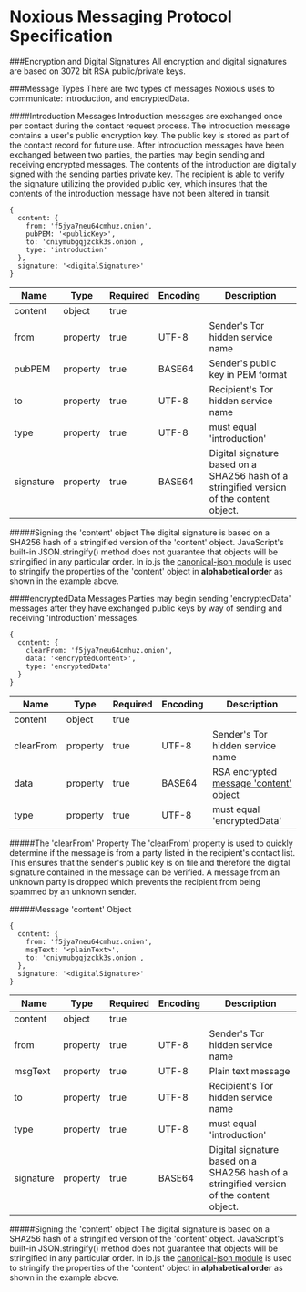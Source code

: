 Noxious Messaging Protocol Specification
==================================
###Encryption and Digital Signatures
All encryption and digital signatures are based on 3072 bit RSA public/private keys.

###Message Types
There are two types of messages Noxious uses to communicate: introduction, and
encryptedData.

####Introduction Messages
Introduction messages are exchanged once per contact during the contact request
process.  The introduction message contains a user's public encryption key.  The
public key is stored as part of the contact record for future use.  After
introduction messages have been exchanged between two parties, the parties may
begin sending and receiving encrypted messages.  The contents of the introduction
are digitally signed with the sending parties private key.  The recipient is able
to verify the signature utilizing the provided public key, which insures that the
contents of the introduction message have not been altered in transit.
```
{
  content: {
    from: 'f5jya7neu64cmhuz.onion',
    pubPEM: '<publicKey>',
    to: 'cniymubgqjzckk3s.onion',
    type: 'introduction'
  },
  signature: '<digitalSignature>'
}
```
Name | Type | Required | Encoding | Description
---- | ---- | -------- | --------   | -----------
content   | object    | true  |     |
from      | property  | true  | UTF-8   | Sender's Tor hidden service name
pubPEM    | property  | true  | BASE64  | Sender's public key in PEM format
to        | property  | true  | UTF-8   | Recipient's Tor hidden service name
type      | property  | true  | UTF-8   | must equal 'introduction'
signature | property  | true  | BASE64  | Digital signature based on a SHA256 hash of a stringified version of the content object.

#####Signing the 'content' object
The digital signature is based on a SHA256 hash of a stringified version of the
'content' object.  JavaScript's built-in JSON.stringify() method does not
guarantee that objects will be stringified in any particular order.  In io.js
the [canonical-json module][CJ] is used to stringify the properties of the 'content'
object in **alphabetical order** as shown in the example above.

####encryptedData Messages
Parties may begin sending 'encryptedData' messages after they have exchanged
public keys by way of sending and receiving 'introduction' messages.
```
{
  content: {
    clearFrom: 'f5jya7neu64cmhuz.onion',
    data: '<encryptedContent>',
    type: 'encryptedData'
  }
}
```
Name | Type | Required | Encoding | Description
---- | ---- | -------- | --------   | -----------
content   | object    | true  |         |
clearFrom | property  | true  | UTF-8   | Sender's Tor hidden service name
data      | property  | true  | BASE64  | RSA encrypted [message 'content' object](#message-content-object)
type      | property  | true  | UTF-8   | must equal 'encryptedData'

#####The 'clearFrom' Property
The 'clearFrom' property is used to quickly determine if the message is from a party
listed in the recipient's contact list.  This ensures that the sender's public
key is on file and therefore the digital signature contained in the message can
be verified.  A message from an unknown party is dropped which prevents the
recipient from being spammed by an unknown sender.

#####Message 'content' Object
```
{
  content: {
    from: 'f5jya7neu64cmhuz.onion',
    msgText: '<plainText>',
    to: 'cniymubgqjzckk3s.onion',
  },
  signature: '<digitalSignature>'
}
```
Name | Type | Required | Encoding | Description
---- | ---- | -------- | --------   | -----------
content   | object    | true  |     |
from      | property  | true  | UTF-8   | Sender's Tor hidden service name
msgText   | property  | true  | UTF-8   | Plain text message
to        | property  | true  | UTF-8   | Recipient's Tor hidden service name
type      | property  | true  | UTF-8   | must equal 'introduction'
signature | property  | true  | BASE64  | Digital signature based on a SHA256 hash of a stringified version of the content object.

#####Signing the 'content' object
The digital signature is based on a SHA256 hash of a stringified version of the
'content' object.  JavaScript's built-in JSON.stringify() method does not
guarantee that objects will be stringified in any particular order.  In io.js
the [canonical-json module][CJ] is used to stringify the properties of the 'content'
object in **alphabetical order** as shown in the example above.

[CJ]:https://www.npmjs.com/package/canonical-json

